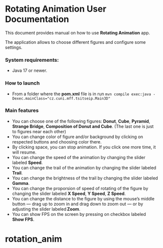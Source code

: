 # Rotating Animation User Documentation

This document provides manual on how to use **Rotating Animation** app.

The application allows to choose different figures and configure some settings.

### System requirements:

- Java 17 or newer.

### How to launch

- From a folder where the **pom.xml** file is in run `mvn compile exec:java -Dexec.mainClass="cz.cuni.mff.tsitseip.Main3D"`

### Main features

- You can choose one of the following figures: **Donut**, **Cube**, **Pyramid**, **Strange Bridge**, **Composition of Donut and Cube**. (The last one is just to figures near each other)
- You can change color of figure and/or background by clicking on respected buttons and choosing color there.
- By clicking space, you can stop animation. If you click one more time, it will resume.
- You can change the speed of the animation by changing the slider labeled **Speed**.
- You can change the trail of the animation by changing the slider labeled **Trail**.
- You can change the brightness of the trail by changing the slider labeled **Gamma**.
- You can change the proporsion of speed of rotating of the figure by changing the slider labeled **X Speed**, **Y Speed**, **Z Speed**.
- You can change the distance to the figure by using the mouse’s middle button — drag up to zoom in and drag down to zoom out — or by adjusting the slider labeled **Zoom**.
- You can show FPS on the screen by pressing on checkbox labeled **Show FPS**.
# rotation_anim